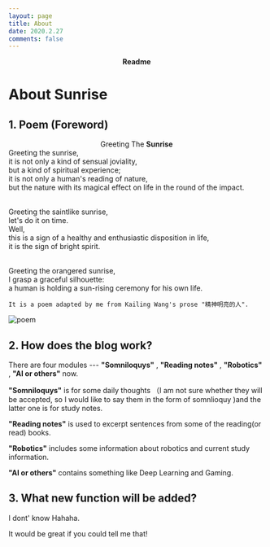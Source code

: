 ```yaml
---
layout: page
title: About 
date: 2020.2.27
comments: false
---
```

<script type="text/javascript" src="http://tajs.qq.com/stats?sId=66526224" charset="UTF-8"></script>
    
<center><a ><b>Readme</b></a> </center>

# About Sunrise


## 1. Poem (Foreword)

<center>Greeting The <b>Sunrise</b> </center>
Greeting the sunrise,
<br>it is not only a kind of sensual joviality,
<br>but a kind of spiritual experience;
<br>it is not only a human's reading of nature,
<br>but the nature with its magical effect on life in the round of the impact.

<br>Greeting the saintlike sunrise,
<br>let's do it on time.
<br>Well,
<br>this is a sign of a healthy and enthusiastic disposition in life,
<br>it is the sign of bright spirit.

<br>Greeting the orangered sunrise,
<br>I grasp a graceful silhouette:
<br>a human is holding a sun-rising ceremony for his own life.

```
It is a poem adapted by me from Kailing Wang's prose "精神明亮的人".
```

![poem](https://raw.githubusercontent.com/SUNRISINGGG/sunrisinggg.github.io/master/assets/img/sunrise.jpg"poem")

## 2. How does the blog work?
There are four modules --- **"Somniloquys"** , **"Reading notes"** , **"Robotics"** , **"AI or others"** now. 

 **"Somniloquys"** is for some daily thoughts （I am not sure whether they will be accepted, so I would like to say them in the form of somnlioquy )and the latter one is for study notes.

 **"Reading notes"** is used to excerpt sentences from some of the reading(or read) books.

 **"Robotics"** includes some information about robotics and current study information.

 **"AI or others"** contains something like Deep Learning and Gaming.

## 3. What new function will be added?
I dont' know Hahaha.

It would be great if you could tell me that!








